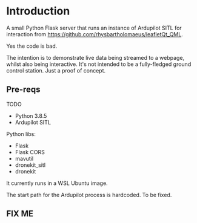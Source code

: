 # Introduction
A small Python Flask server that runs an instance of Ardupilot SITL for interaction from https://github.com/rhysbartholomaeus/leafletQt_QML.

Yes the code is bad.

The intention is to demonstrate live data being streamed to a webpage, whilst also being interactive. It's not intended to be a fully-fledged ground control station. Just a proof of concept.

## Pre-reqs
TODO
* Python 3.8.5 
* Ardupilot SITL

Python libs:
* Flask
* Flask CORS
* mavutil
* dronekit_sitl
* dronekit

It currently runs in a WSL Ubuntu image.

The start path for the Ardupilot process is hardcoded. To be fixed.

## FIX ME


